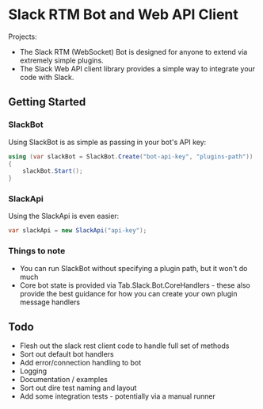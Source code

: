 # Slack RTM Bot and Web API Client

Projects:  
- The Slack RTM (WebSocket) Bot is designed for anyone to extend via extremely simple plugins.  
- The Slack Web API client library provides a simple way to integrate your code with Slack.

## Getting Started

### SlackBot
Using SlackBot is as simple as passing in your bot's API key:  

```cs
using (var slackBot = SlackBot.Create("bot-api-key", "plugins-path"))
{
    slackBot.Start();
}
```

### SlackApi
Using the SlackApi is even easier:

```cs
var slackApi = new SlackApi("api-key");
```

### Things to note  
- You can run SlackBot without specifying a plugin path, but it won't do much  
- Core bot state is provided via Tab.Slack.Bot.CoreHandlers - these also provide the best guidance for how you can create your own plugin message handlers  

## Todo
- Flesh out the slack rest client code to handle full set of methods  
- Sort out default bot handlers  
- Add error/connection handling to bot  
- Logging  
- Documentation / examples  
- Sort out dire test naming and layout  
- Add some integration tests - potentially via a manual runner
